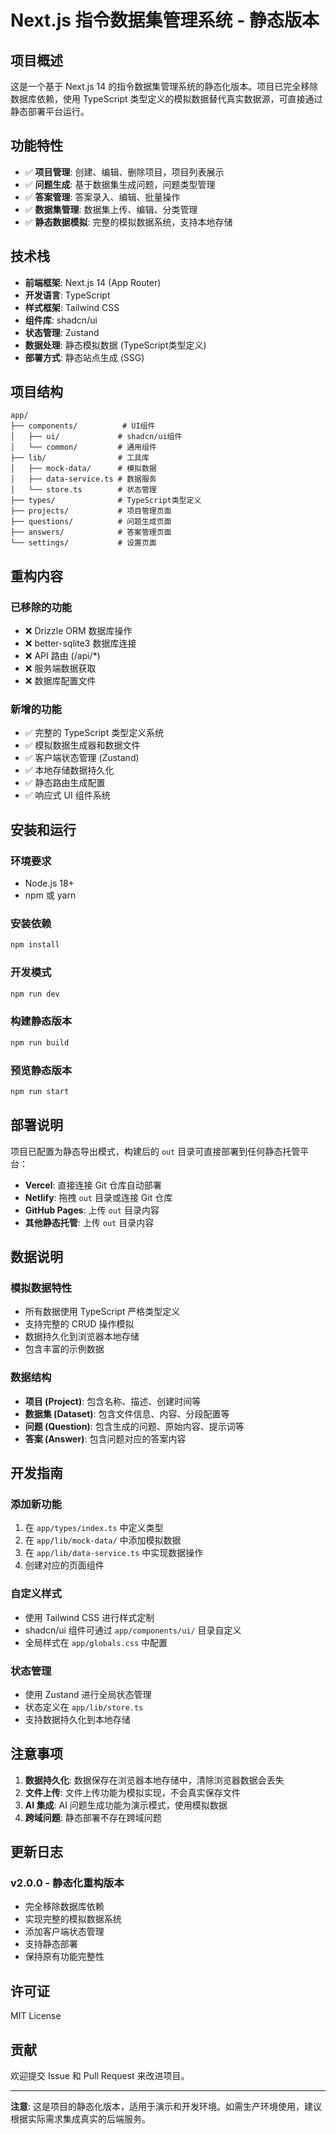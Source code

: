 # Next.js 指令数据集管理系统 - 静态版本

## 项目概述

这是一个基于 Next.js 14 的指令数据集管理系统的静态化版本。项目已完全移除数据库依赖，使用 TypeScript 类型定义的模拟数据替代真实数据源，可直接通过静态部署平台运行。

## 功能特性

- ✅ **项目管理**: 创建、编辑、删除项目，项目列表展示
- ✅ **问题生成**: 基于数据集生成问题，问题类型管理
- ✅ **答案管理**: 答案录入、编辑、批量操作
- ✅ **数据集管理**: 数据集上传、编辑、分类管理
- ✅ **静态数据模拟**: 完整的模拟数据系统，支持本地存储

## 技术栈

- **前端框架**: Next.js 14 (App Router)
- **开发语言**: TypeScript
- **样式框架**: Tailwind CSS
- **组件库**: shadcn/ui
- **状态管理**: Zustand
- **数据处理**: 静态模拟数据 (TypeScript类型定义)
- **部署方式**: 静态站点生成 (SSG)

## 项目结构

```
app/
├── components/          # UI组件
│   ├── ui/             # shadcn/ui组件
│   └── common/         # 通用组件
├── lib/                # 工具库
│   ├── mock-data/      # 模拟数据
│   ├── data-service.ts # 数据服务
│   └── store.ts        # 状态管理
├── types/              # TypeScript类型定义
├── projects/           # 项目管理页面
├── questions/          # 问题生成页面
├── answers/            # 答案管理页面
└── settings/           # 设置页面
```

## 重构内容

### 已移除的功能
- ❌ Drizzle ORM 数据库操作
- ❌ better-sqlite3 数据库连接
- ❌ API 路由 (/api/*)
- ❌ 服务端数据获取
- ❌ 数据库配置文件

### 新增的功能
- ✅ 完整的 TypeScript 类型定义系统
- ✅ 模拟数据生成器和数据文件
- ✅ 客户端状态管理 (Zustand)
- ✅ 本地存储数据持久化
- ✅ 静态路由生成配置
- ✅ 响应式 UI 组件系统

## 安装和运行

### 环境要求
- Node.js 18+
- npm 或 yarn

### 安装依赖
```bash
npm install
```

### 开发模式
```bash
npm run dev
```

### 构建静态版本
```bash
npm run build
```

### 预览静态版本
```bash
npm run start
```

## 部署说明

项目已配置为静态导出模式，构建后的 `out` 目录可直接部署到任何静态托管平台：

- **Vercel**: 直接连接 Git 仓库自动部署
- **Netlify**: 拖拽 `out` 目录或连接 Git 仓库
- **GitHub Pages**: 上传 `out` 目录内容
- **其他静态托管**: 上传 `out` 目录内容

## 数据说明

### 模拟数据特性
- 所有数据使用 TypeScript 严格类型定义
- 支持完整的 CRUD 操作模拟
- 数据持久化到浏览器本地存储
- 包含丰富的示例数据

### 数据结构
- **项目 (Project)**: 包含名称、描述、创建时间等
- **数据集 (Dataset)**: 包含文件信息、内容、分段配置等
- **问题 (Question)**: 包含生成的问题、原始内容、提示词等
- **答案 (Answer)**: 包含问题对应的答案内容

## 开发指南

### 添加新功能
1. 在 `app/types/index.ts` 中定义类型
2. 在 `app/lib/mock-data/` 中添加模拟数据
3. 在 `app/lib/data-service.ts` 中实现数据操作
4. 创建对应的页面组件

### 自定义样式
- 使用 Tailwind CSS 进行样式定制
- shadcn/ui 组件可通过 `app/components/ui/` 目录自定义
- 全局样式在 `app/globals.css` 中配置

### 状态管理
- 使用 Zustand 进行全局状态管理
- 状态定义在 `app/lib/store.ts`
- 支持数据持久化到本地存储

## 注意事项

1. **数据持久化**: 数据保存在浏览器本地存储中，清除浏览器数据会丢失
2. **文件上传**: 文件上传功能为模拟实现，不会真实保存文件
3. **AI 集成**: AI 问题生成功能为演示模式，使用模拟数据
4. **跨域问题**: 静态部署不存在跨域问题

## 更新日志

### v2.0.0 - 静态化重构版本
- 完全移除数据库依赖
- 实现完整的模拟数据系统
- 添加客户端状态管理
- 支持静态部署
- 保持原有功能完整性

## 许可证

MIT License

## 贡献

欢迎提交 Issue 和 Pull Request 来改进项目。

---

**注意**: 这是项目的静态化版本，适用于演示和开发环境。如需生产环境使用，建议根据实际需求集成真实的后端服务。